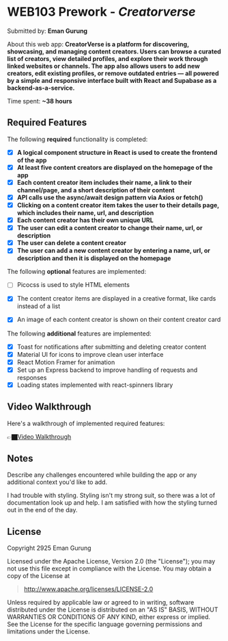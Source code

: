 # WEB103 Prework - *Creatorverse*

Submitted by: **Eman Gurung**

About this web app: **CreatorVerse is a platform for discovering, showcasing, and managing content creators. Users can browse a curated list of creators, view detailed profiles, and explore their work through linked websites or channels. The app also allows users to add new creators, edit existing profiles, or remove outdated entries — all powered by a simple and responsive interface built with React and Supabase as a backend-as-a-service.**

Time spent: **~38 hours** 

## Required Features

The following **required** functionality is completed:

<!-- 👉🏿👉🏿👉🏿 Make sure to check off completed functionality below -->
- [X] **A logical component structure in React is used to create the frontend of the app**
- [X] **At least five content creators are displayed on the homepage of the app**
- [X] **Each content creator item includes their name, a link to their channel/page, and a short description of their content**
- [X] **API calls use the async/await design pattern via Axios or fetch()**
- [X] **Clicking on a content creator item takes the user to their details page, which includes their name, url, and description**
- [X] **Each content creator has their own unique URL**
- [X] **The user can edit a content creator to change their name, url, or description**
- [X] **The user can delete a content creator**
- [X] **The user can add a new content creator by entering a name, url, or description and then it is displayed on the homepage**

The following **optional** features are implemented:

- [ ] Picocss is used to style HTML elements
- [X] The content creator items are displayed in a creative format, like cards instead of a list
- [X] An image of each content creator is shown on their content creator card


The following **additional** features are implemented:

- [X] Toast for notifications after submitting and deleting creator content
- [X] Material UI for icons to improve clean user interface
- [X] React Motion Framer for animation
- [X] Set up an Express backend to improve handling of requests and responses
- [X] Loading states implemented with react-spinners library

## Video Walkthrough

Here's a walkthrough of implemented required features:

👉🏿<a href='https://www.youtube.com/watch?v=K6UHofGgEtA' title='Video Walkthrough' target="_blank"/>Video Walkthrough</a>

## Notes

Describe any challenges encountered while building the app or any additional context you'd like to add.

I had trouble with styling. Styling isn't my strong suit, so there was a lot of documentation look up and help. I am satisfied with how 
the styling turned out in the end of the day.

## License

Copyright 2925 Eman Gurung

Licensed under the Apache License, Version 2.0 (the "License"); you may not use this file except in compliance with the License. You may obtain a copy of the License at

> http://www.apache.org/licenses/LICENSE-2.0

Unless required by applicable law or agreed to in writing, software distributed under the License is distributed on an "AS IS" BASIS, WITHOUT WARRANTIES OR CONDITIONS OF ANY KIND, either express or implied. See the License for the specific language governing permissions and limitations under the License.